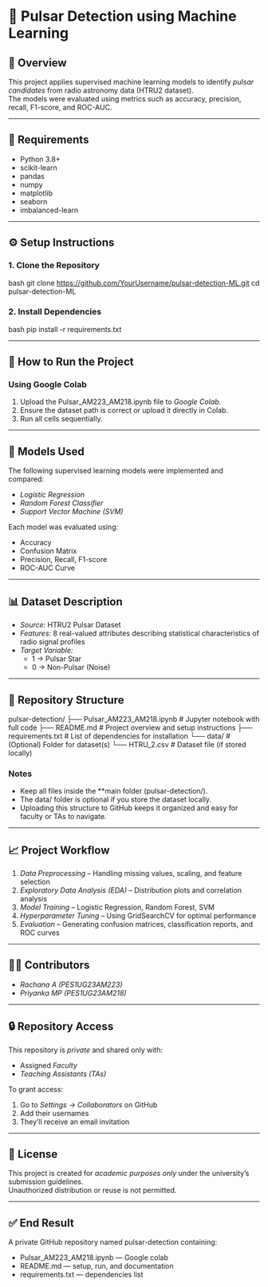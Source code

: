 # 🌌 Pulsar Detection using Machine Learning

## 📘 Overview
This project applies supervised machine learning models to identify *pulsar candidates* from radio astronomy data (HTRU2 dataset).  
The models were evaluated using metrics such as accuracy, precision, recall, F1-score, and ROC-AUC.

---

## 🧰 Requirements
- Python 3.8+
- scikit-learn
- pandas
- numpy
- matplotlib
- seaborn
- imbalanced-learn

---

## ⚙ Setup Instructions

### 1. Clone the Repository
bash
git clone https://github.com/YourUsername/pulsar-detection-ML.git
cd pulsar-detection-ML


### 2. Install Dependencies
bash
pip install -r requirements.txt


---

## 🚀 How to Run the Project

### Using Google Colab
1. Upload the Pulsar_AM223_AM218.ipynb file to *Google Colab*.  
2. Ensure the dataset path is correct or upload it directly in Colab.  
3. Run all cells sequentially.

---

## 🧠 Models Used
The following supervised learning models were implemented and compared:  
- *Logistic Regression*  
- *Random Forest Classifier*  
- *Support Vector Machine (SVM)*  

Each model was evaluated using:  
- Accuracy  
- Confusion Matrix  
- Precision, Recall, F1-score  
- ROC-AUC Curve

---

## 📊 Dataset Description
- *Source:* HTRU2 Pulsar Dataset  
- *Features:* 8 real-valued attributes describing statistical characteristics of radio signal profiles  
- *Target Variable:*  
  - 1 → Pulsar Star  
  - 0 → Non-Pulsar (Noise)

---

## 📂 Repository Structure

pulsar-detection/
├── Pulsar_AM223_AM218.ipynb     # Jupyter notebook with full code
├── README.md                    # Project overview and setup instructions
├── requirements.txt             # List of dependencies for installation
└── data/                        # (Optional) Folder for dataset(s)
    └── HTRU_2.csv          # Dataset file (if stored locally)


### Notes
- Keep all files inside the **main folder (pulsar-detection/).  
- The data/ folder is optional if you store the dataset locally.  
- Uploading this structure to GitHub keeps it organized and easy for faculty or TAs to navigate.

---

## 📈 Project Workflow
1. *Data Preprocessing* – Handling missing values, scaling, and feature selection  
2. *Exploratory Data Analysis (EDA)* – Distribution plots and correlation analysis  
3. *Model Training* – Logistic Regression, Random Forest, SVM  
4. *Hyperparameter Tuning* – Using GridSearchCV for optimal performance  
5. *Evaluation* – Generating confusion matrices, classification reports, and ROC curves

---

## 👩‍💻 Contributors
- *Rachana A (PES1UG23AM223)*  
- *Priyanka MP (PES1UG23AM218)*

---

## 🔒 Repository Access
This repository is *private* and shared only with:  
- Assigned *Faculty*  
- *Teaching Assistants (TAs)*  

To grant access:  
1. Go to *Settings → Collaborators* on GitHub  
2. Add their usernames  
3. They’ll receive an email invitation

---

## 🧾 License
This project is created for *academic purposes only* under the university’s submission guidelines.  
Unauthorized distribution or reuse is not permitted.

---

## ✅ End Result
A private GitHub repository named pulsar-detection containing:  
- Pulsar_AM223_AM218.ipynb — Google colab 
- README.md — setup, run, and documentation  
- requirements.txt — dependencies list

